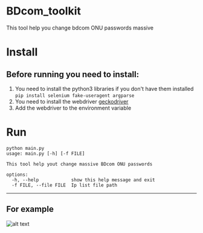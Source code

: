 # BDcom_toolkit
This tool help you change bdcom ONU passwords massive

# Install
Before running you need to install:
---
1. You need to install the python3 libraries if you don't have them installed `pip install selenium fake-useragent argparse`
2. You need to install the webdriver [geckodriver](https://github.com/mozilla/geckodriver/releases)
3. Add the webdriver to the environment variable

# Run
```
python main.py
usage: main.py [-h] [-f FILE]

This tool help yout change massive BDcom ONU passwords

options:
  -h, --help            show this help message and exit
  -f FILE, --file FILE  Ip list file path
```
---
## For example
![alt text](https://i.imgur.com/xKWjH5d.png "Poc")
